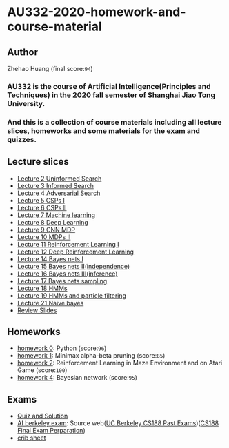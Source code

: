 # AU332-2020-homework-and-course-material

## Author
Zhehao Huang (final score:```94```)

### AU332 is the course of **Artificial Intelligence(Principles and Techniques)** in the 2020 fall semester of Shanghai Jiao Tong University. 
### And this is a collection of course materials including all lecture slices, homeworks and some materials for the exam and quizzes.

## Lecture slices
* [Lecture 2 Uninformed Search](https://github.com/K1nght/AU332-2020-homework-and-course-material/blob/master/Lectures/Lecture_2_--_Uninformed-Informed_Search.pdf)
* [Lecture 3 Informed Search](https://github.com/K1nght/AU332-2020-homework-and-course-material/blob/master/Lectures/Lecture_3_--_Informed_Search.pdf)
* [Lecture 4 Adversarial Search](https://github.com/K1nght/AU332-2020-homework-and-course-material/blob/master/Lectures/Lecture_4-Adversarial_Search.pdf)
* [Lecture 5 CSPs I](https://github.com/K1nght/AU332-2020-homework-and-course-material/blob/master/Lectures/Lecture_5_--_CSPs_I.pdf)
* [Lecture 6 CSPs II](https://github.com/K1nght/AU332-2020-homework-and-course-material/blob/master/Lectures/Lecture_6_--_CSPs_II.pdf)
* [Lecture 7 Machine learning](https://github.com/K1nght/AU332-2020-homework-and-course-material/blob/master/Lectures/Lecture_7_-__Machine_learning.pdf)
* [Lecture 8 Deep Learning](https://github.com/K1nght/AU332-2020-homework-and-course-material/blob/master/Lectures/Lecture_8_--_Deep_Learning.pdf)
* [Lecture 9 CNN MDP](https://github.com/K1nght/AU332-2020-homework-and-course-material/blob/master/Lectures/Lecture_9_--_CNN_MDP.pdf)
* [Lecture 10 MDPs II](https://github.com/K1nght/AU332-2020-homework-and-course-material/blob/master/Lectures/Lecture_10_--_MDPs_II.pdf)
* [Lecture 11 Reinforcement Learning I](https://github.com/K1nght/AU332-2020-homework-and-course-material/blob/master/Lectures/Lecture_11_--_Reinforcement_Learning_I.pdf)
* [Lecture 12 Deep Reinforcement Learning](https://github.com/K1nght/AU332-2020-homework-and-course-material/blob/master/Lectures/Lecture_11_--_Reinforcement_Learning_I.pdf)
* [Lecture 14 Bayes nets I](https://github.com/K1nght/AU332-2020-homework-and-course-material/blob/master/Lectures/Lecture14_bayes_nets.pdf)
* [Lecture 15 Bayes nets II(independence)](https://github.com/K1nght/AU332-2020-homework-and-course-material/blob/master/Lectures/lecture15_bayes_nets_II_independence.pdf)
* [Lecture 16 Bayes nets III(inference)](https://github.com/K1nght/AU332-2020-homework-and-course-material/blob/master/Lectures/Lecture16_bayes_nets_III_inference.pdf)
* [Lecture 17 Bayes nets sampling](https://github.com/K1nght/AU332-2020-homework-and-course-material/blob/master/Lectures/Lecture17_bayes_nets_sampling.pdf)
* [Lecture 18 HMMs](https://github.com/K1nght/AU332-2020-homework-and-course-material/blob/master/Lectures/Lecture18_HMMs.pdf)
* [Lecture 19 HMMs and particle filtering](https://github.com/K1nght/AU332-2020-homework-and-course-material/blob/master/Lectures/lecture19_HMMs_and_particle_filtering.pdf)
* [Lecture 21 Naive bayes](https://github.com/K1nght/AU332-2020-homework-and-course-material/blob/master/Lectures/lecture21_naive_bayes.pdf)
* [Review Slides](https://github.com/K1nght/AU332-2020-homework-and-course-material/blob/master/Lectures/Review-Slides.pdf)

## Homeworks
* [homework 0](https://github.com/K1nght/AU332-2020-homework-and-course-material/tree/master/homework0): Python (score:```96```)
* [homework 1](https://github.com/K1nght/AU332-2020-homework-and-course-material/tree/master/homework1): Minimax alpha-beta pruning (score:```85```)
* [homework 2](https://github.com/K1nght/AU332-2020-homework-and-course-material/tree/master/homework2): Reinforcement Learning in Maze Environment and on Atari Game (score:```100```)
* [homework 4](https://github.com/K1nght/AU332-2020-homework-and-course-material/tree/master/homework4): Bayesian network (score:```95```)

## Exams
* [Quiz and Solution](https://github.com/K1nght/AU332-2020-homework-and-course-material/tree/master/2020%20AU332%20quiz-sol)
* [AI berkeley exam](https://github.com/K1nght/AU332-2020-homework-and-course-material/tree/master/ai_berkeley): Source web([UC Berkeley CS188 Past Exams](http://ai.berkeley.edu/exams.html))([CS188 Final Exam Perparation](https://inst.eecs.berkeley.edu/~cs188/sp19/final_prep.html))
* [crib sheet](https://github.com/K1nght/AU332-2020-homework-and-course-material/blob/master/crib%20sheet.pdf)
